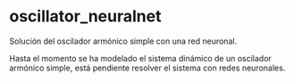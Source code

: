 # oscillator_neuralnet
Solución del oscilador armónico simple con una red neuronal.

Hasta el momento se ha modelado el sistema dinámico de un oscilador armónico simple, está pendiente resolver el sistema con redes neuronales.
